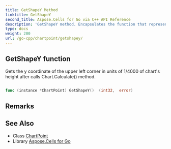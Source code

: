 ```yaml
---
title: GetShapeY Method 
linktitle: GetShapeY
second_title: Aspose.Cells for Go via C++ API Reference
description: 'GetShapeY method. Encapsulates the function that represents getshapey in Go.'
type: docs
weight: 200
url: /go-cpp/chartpoint/getshapey/
---
```


## GetShapeY function

Gets the y coordinate of the upper left corner in units of 1/4000 of chart's height after calls Chart.Calculate() method.

```go

func (instance *ChartPoint) GetShapeY()  (int32,  error) 

```

## Remarks


## See Also

* Class [ChartPoint](../)
* Library [Aspose.Cells for Go](../../)
